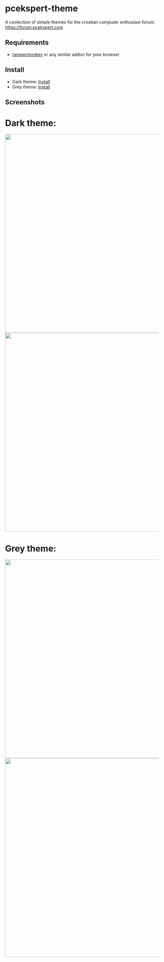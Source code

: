 # pcekspert-theme

A coolection of simple themes for the croatian computer enthusiast forum: https://forum.pcekspert.com

## Requirements
- [tampermonkey](https://github.com/Tampermonkey/tampermonkey) or any similar addon for your browser

## Install
- Dark theme: [Install](https://raw.githubusercontent.com/precla/pceskpert-theme/master/pcekspert_dark_theme.user.js)
- Grey theme: [Install](https://raw.githubusercontent.com/precla/pceskpert-theme/master/pcekspert_grey_theme.user.js)

## Screenshots

# Dark theme:
<img src="pce_index_page_dark.jpeg" width=650>

<img src="pce_topic_page_dark.jpeg" width=650>


# Grey theme:
<img src="pce_index_page_grey.jpeg" width=650>

<img src="pce_topic_page_grey.jpeg" width=650>
